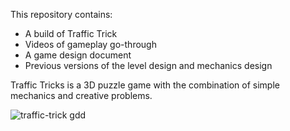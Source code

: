  This repository contains:
 - A build of Traffic Trick
 - Videos of gameplay go-through
 - A game design document
 - Previous versions of the level design and mechanics design

Traffic Tricks is a 3D puzzle game with the combination of simple mechanics and creative problems.

![traffic-trick gdd](https://github.com/Floorban/Traffic-Trick/assets/120114076/b9e99b71-503b-468a-a71d-68d6a862ef3d)
